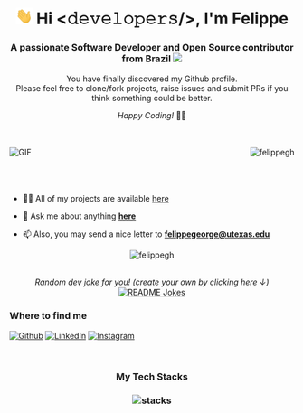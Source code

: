 <!--
**felippegh/felippegh** is a ✨ _special_ ✨ repository because its `README.md` (this file) appears on your GitHub profile.
-->

<h1 align="center"><img src="https://raw.githubusercontent.com/ABSphreak/ABSphreak/master/gifs/Hi.gif" width="30px" /> Hi <𝚍𝚎𝚟𝚎𝚕𝚘𝚙𝚎𝚛𝚜/>, I'm Felippe </h1>
<h3 align="center">A passionate Software Developer and Open Source contributor from Brazil <img src="https://icons.iconarchive.com/icons/wikipedia/flags/1024/BR-Brazil-Flag-icon.png" width="25 style="vertical-align: bottom"/>   </h3>

<div align="center">

You have finally discovered my Github profile. <br>
Please feel free to clone/fork projects, raise issues and submit PRs if you think something could be better. <br>

<i>Happy Coding!</i> 🚀😊
</br>
</br>
</br>
</div>

<div>
<img align="left" alt="GIF" src="https://i.pinimg.com/originals/e4/26/70/e426702edf874b181aced1e2fa5c6cde.gif" />
</div>

<div align="right">
<img src="https://komarev.com/ghpvc/?username=felippegh" alt="felippegh" />
</div>
</br>
</br>
</br>

  <p align="right">

- 👨‍💻 All of my projects are available  [here](https://github.com/felippegh?tab=repositories)

- 💬 Ask me about anything <a href="https://github.com/felippegh/felippegh/issues/new"><b>here</b></a>

- 📫 Also, you may send a nice letter to **felippegeorge@utexas.edu**

</p>



<p align="center"> 
  <img src="https://github-readme-stats.vercel.app/api?username=felippegh&show_icons=true" alt="felippegh" />
 </p>





<div align="center">

</br>
<i>Random dev joke for you! (create your own by clicking here ↓)</i><br>
<a href="https://readme-jokes.vercel.app"><img align="center" src="https://readme-jokes.vercel.app/api" alt="README Jokes"></a>
</div>


<h3>Where to find me</h3>
<p>
<a href="https://github.com/felippegh" target="_blank"><img alt="Github" src="https://img.shields.io/badge/GitHub-%2312100E.svg?&style=for-the-badge&logo=Github&logoColor=white" /></a> 
<a href="https://www.linkedin.com/in/felippegeorge/" target="_blank"><img alt="LinkedIn" src="https://img.shields.io/badge/linkedin-%230077B5.svg?&style=for-the-badge&logo=linkedin&logoColor=white" /></a> 
<a href="https://www.instagram.com/felippegh" target="_blank"><img alt="Instagram" src="https://img.shields.io/badge/Instagram-E4405F?style=for-the-badge&logo=instagram&logoColor=white" /></a> 
</p>


<br/>
<h3 align="center">
My Tech Stacks
</h3>

<h3 align="center">
<img src="https://raw.githubusercontent.com/akasrai/akasrai/master/assets/stack-hills.png" alt="stacks"/>
</h3>
